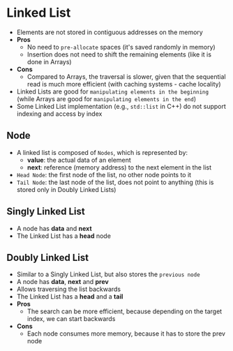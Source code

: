 # Linked List

- Elements are not stored in contiguous addresses on the memory
- **Pros**
  - No need to `pre-allocate` spaces (it's saved randomly in memory)
  - Insertion does not need to shift the remaining elements (like it is done in Arrays)
- **Cons**
  - Compared to Arrays, the traversal is slower, given that the sequential read is much more efficient (with caching systems - cache locality)
- Linked Lists are good for `manipulating elements in the beginning` (while Arrays are good for `manipulating elements in the end`)
- Some Linked List implementation (e.g., `std::list` in C++) do not support indexing and access by index

## Node

- A linked list is composed of `Nodes`, which is represented by:
  - **value**: the actual data of an element
  - **next**: reference (memory address) to the next element in the list
- `Head Node`: the first node of the list, no other node points to it
- `Tail Node`: the last node of the list, does not point to anything (this is stored only in Doubly Linked Lists)

## Singly Linked List

- A node has **data** and **next**
- The Linked List has a **head** node

## Doubly Linked List

- Similar to a Singly Linked List, but also stores the `previous node`
- A node has **data**, **next** and **prev**
- Allows traversing the list backwards
- The Linked List has a **head** and a **tail**
- **Pros**
  - The search can be more efficient, because depending on the target index, we can start backwards
- **Cons**
  - Each node consumes more memory, because it has to store the prev node

